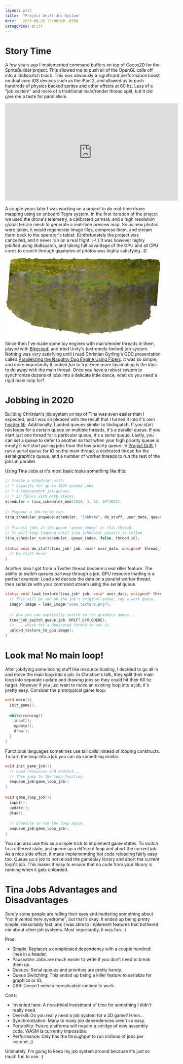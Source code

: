 ```yaml
---
layout: post
title:  "Project Drift Job System"
date:   2020-08-28 12:00:00 -0500
categories: Drift
---
```


# Story Time

A few years ago I implemented command buffers on top of Cocos2D for the SpriteBuilder project. This allowed me to push all of the OpenGL calls off into a libdispatch block. This was obviously a significant performance boost on dual core iOS devices such as the iPad 2, and allowed us to push hundreds of physics backed sprites and other effects at 60 hz. Less of a "job system" and more of a traditional main/render thread split, but it did give me a taste for parallelism.

<iframe width="560" height="315" src="https://www.youtube.com/embed/eJsnCOkG8qs" frameborder="0" allow="accelerometer; autoplay; encrypted-media; gyroscope; picture-in-picture" allowfullscreen></iframe>

A couple years later I was working on a project to do real-time drone mapping using an onboard Tegra system. In the first iteration of the project we used the drone's telemetry, a calibrated camera, and a high resolution global terrain mesh to generate a real-time preview map. So as new photos were taken, it would regenerate image tiles, compress them, and stream them back to the operator's tablet. (Unfortunately the project was cancelled, and it never ran on a real flight. :-\ ) It was however highly jobified using libdispatch, and taking full advantage of the GPU and all CPU cores to crunch through gigabytes of photos was highly satisfying. :D

![RealTimeMapping](/images/RealTimeMapping.jpg)

Since then I've made some toy engines with main/render threads in them, played with [Bikeshed](https://github.com/DanEngelbrecht/bikeshed), and tried Unity's (extremely limited) job system. Nothing was very satisfying until I read Christian Gyrling's GDC presentation called [Parallelizing the Naughty Dog Engine Using Fibers](https://www.gdcvault.com/play/1022186/Parallelizing-the-Naughty-Dog-Engine). It was so simple, and more importantly it looked _fun_ to try. Even more fascinating is the idea to do away with the main thread. Once you have a robust system to synchronize dozens of jobs into a delicate little dance, what do you need a rigid main loop for?

# Jobbing in 2020

Building Christian's job system on top of Tina was even easier than I expected, and I was so pleased with the result that I turned it into it's own [header lib](https://github.com/slembcke/Tina/blob/master/tina_jobs.h). Additionally, I added queues similar to libdispatch. If you start run loops for a certain queue on multiple threads, it's a parallel queue. If you start just one thread for a particular queue, it's a serial queue. Lastly, you can set a queue to defer to another so that when your high priority queue is empty it will start pulling jobs from the low priority queue. In [Project Drift](/ProjectDrift), I run a serial queue for IO on the main thread, a dedicated thread for the serial graphics queue, and a number of worker threads to run the rest of the jobs in parallel.

Using Tina Jobs at it's most basic looks something like this:
```c
// Create a scheduler with:
// * Capacity for up to 1024 queued jobs
// * 3 independent job queues.
// * 32 fibers with 64kb stacks.
scheduler = tina_scheduler_new(1024, 3, 32, 64*1024);

// Enqueue a job to be run.
tina_scheduler_enqueue(scheduler, "JobName", do_stuff, user_data, queue_index, group);

// Process jobs in the queue 'queue_index' on this thread.
// It will keep looping until tina_scheduler_pause() is called.
tina_scheduler_run(scheduler, queue_index, false, thread_id);

static void do_stuff(tina_job* job, void* user_data, unsigned* thread_id){
  // Do stuff here!
}
```

Another idea I got from a Twitter thread became a real killer feature: The ability to switch queues partway through a job. GPU resource loading is a perfect example: Load and decode the data on a parallel worker thread, then serialize with your command stream using the serial queue.

```c
static void load_texture(tina_job* job, void* user_data, unsigned* thread_id){
  // This will be run on the job's original queue, say a work queue.
  Image* image = load_image("some_texture.png");
  
  // Now you can explicitly switch to the graphics queue...
  tina_job_switch_queue(job, DRIFT_GFX_QUEUE);
  // ... which has a dedicated thread to run it.
  upload_texture_to_gpu(image);
}
```

# Look ma! No main loop!

After jobifying some boring stuff like resource loading, I decided to go all in and move the main loop into a job. In Christian's talk, they split their main loop into separate update and drawing jobs so they could hit their 60 hz target. However if you just want to move an existing loop into a job, it's pretty easy. Consider the prototypical game loop:

```c
void main(){
  init_game();
  
  while(running){
    input();
    update();
    draw();
  }
}
```

Functional languages sometimes use tail calls instead of looping constructs. To turn the loop into a job you can do something similar.

```c
void init_game_job(){
  // Load resounces and whatnot...
  // Then jump to the loop function.
  enqueue_job(game_loop_job);
}

void game_loop_job(){
  input();
  update();
  draw();
  
  // Schedule to run the loop again.
  enqueue_job(game_loop_job);
}
```

You can also use this as a simple trick to implement game states. To switch to a different state, just queue up a different loop and abort the current job. As a nice side effect, it made implemennting hot code reloading fairly easy too. Queue up a job to hot reload the gameplay library and abort the current loop's job. This makes it easy to ensure that no code from your library is running when it gets unloaded. 

# Tina Jobs Advantages and Disadvantages

Surely some people are rolling their eyes and muttering something about "not invented here syndrome", but that's okay. It ended up being pretty simple, reasonably fast, and I was able to implement features that bothered me about other job systems. Most importantly, it was fun. :)

Pros:
* Simple: Replaces a complicated dependency with a couple hundred lines in a header.
* Pauseable: Jobs are much easier to write if you don't need to break them up.
* Queues: Serial queues and priorities are pretty handy.
* Queue Switching: This ended up being a killer feature to serialize for graphics or IO.
* C99: Doesn't need a complicated runtime to work.

Cons:
* Invented here: A non-trivial investment of time for something I didn't really need.
* Overkill: Do you really need o job system for a 2D game? Hmm...
* Synchronization: Many to many job dependencies aren't so easy.
* Portability: Future platforms will require a smidge of new assembly code. WASM is currently impossible.
* Performance: Only has the throughput to run millions of jobs per second. ;)

Ultimately, I'm going to keep my job system around because it's just so much fun to use. :)